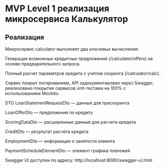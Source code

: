 # MVP Level 1 реализация микросервиса Калькулятор
## Реализация

Микросервис calculator выполняет два ключевых вычисления:

Генерация возможных кредитных предложений (/calculator/offers) на основе предварительного запроса.

Полный расчет параметров кредита с учетом скоринга (/calculator/calc).

Сервис покрыт логированием, API задокументирован через Swagger, реализовано покрытие сервисов unit-тестами на 100% с использованием Mockito.

DTO LoanStatementRequestDto — данные для прескоринга

LoanOfferDto — предложения по кредиту

ScoringDataDto — расширенные данные для расчета кредита

CreditDto — результат расчета кредита

EmploymentDto — информация о занятости клиента

PaymentScheduleElementDto — элемент графика платежей

Swagger UI доступен по адресу: http://localhost:8080/swagger-ui.html